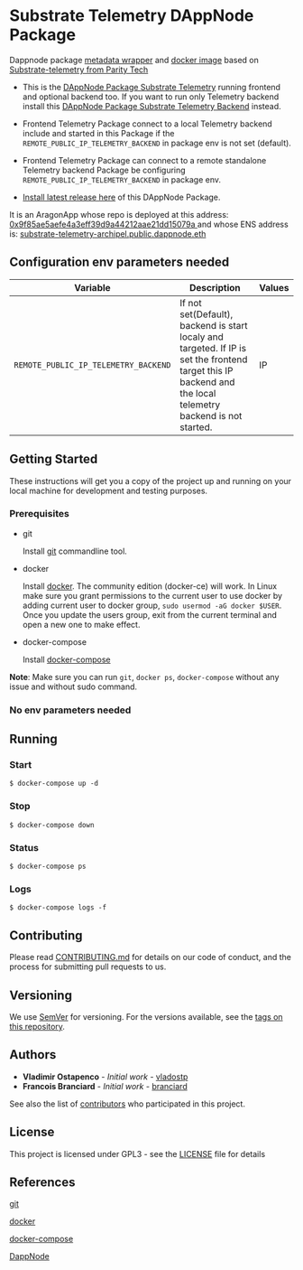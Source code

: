 
# Substrate Telemetry DAppNode Package

Dappnode package [metadata wrapper](dappnode_package.json) and [docker image](./build/Dockerfile) based on [Substrate-telemetry from Parity Tech](https://github.com/paritytech/substrate-telemetry.git) 

- This is the [DAppNode Package Substrate Telemetry](https://github.com/luguslabs/DAppNodePackage-substrate-telemetry-backend/releases) running frontend and optional backend too.
If you want to run only Telemetry backend install this [DAppNode Package Substrate Telemetry Backend](https://github.com/luguslabs/DAppNodePackage-substrate-telemetry-backend) instead.


- Frontend Telemetry Package connect to a local Telemetry backend include and started in this Package if the `REMOTE_PUBLIC_IP_TELEMETRY_BACKEND` in package env is not set (default).

- Frontend Telemetry Package can connect to a remote standalone Telemetry backend Package be configuring `REMOTE_PUBLIC_IP_TELEMETRY_BACKEND` in package env.

- [Install latest release here](https://github.com/luguslabs/DAppNodePackage-substrate-telemetry/releases) of this DAppNode Package. 

It is an AragonApp whose repo is deployed at this address: [0x9f85ae5aefe4a3eff39d9a44212aae21dd15079a ](https://etherscan.io/address/0x9f85ae5aefe4a3eff39d9a44212aae21dd15079a) and whose ENS address is: [substrate-telemetry-archipel.public.dappnode.eth](https://etherscan.io/enslookup?q=substrate-telemetry-archipel.public.dappnode.eth])


## Configuration env parameters needed

| Variable | Description | Values |
|----------|-------------|--------|
| `REMOTE_PUBLIC_IP_TELEMETRY_BACKEND` | If not set(Default), backend is start localy and targeted. If IP is set the frontend target this IP backend and the local telemetry backend is not started.| IP |

## Getting Started

These instructions will get you a copy of the project up and running on your local machine for development and testing purposes.

### Prerequisites

- git

  Install [git](https://git-scm.com/book/en/v2/Getting-Started-Installing-Git) commandline tool.

- docker

  Install [docker](https://docs.docker.com/engine/installation). The community edition (docker-ce) will work. In Linux make sure you grant permissions to the current user to use docker by adding current user to docker group, `sudo usermod -aG docker $USER`. Once you update the users group, exit from the current terminal and open a new one to make effect.

- docker-compose

  Install [docker-compose](https://docs.docker.com/compose/install)

**Note**: Make sure you can run `git`, `docker ps`, `docker-compose` without any issue and without sudo command.

###  No env parameters needed

## Running

### Start

```
$ docker-compose up -d
```

### Stop

```
$ docker-compose down
```

### Status

```
$ docker-compose ps
```

### Logs

```
$ docker-compose logs -f
```

## Contributing

Please read [CONTRIBUTING.md](TBD) for details on our code of conduct, and the process for submitting pull requests to us.

## Versioning

We use [SemVer](http://semver.org/) for versioning. For the versions available, see the [tags on this repository](https://github.com/luguslabs/DAppNodePackage-substrate-telemetry/releases).

## Authors

- **Vladimir Ostapenco** - _Initial work_ - [vladostp](https://github.com/vladostp)
- **Francois Branciard** - _Initial work_ - [branciard](https://github.com/branciard)

See also the list of [contributors](https://github.com/luguslabs/DAppNodePackage-substrate-telemetry/contributors) who participated in this project.

## License

This project is licensed under GPL3 - see the [LICENSE](LICENSE) file for details

## References

[git](https://git-scm.com/)

[docker](https://www.docker.com/)

[docker-compose](https://docs.docker.com/compose/)

[DappNode](https://www.dappnode.io/)



